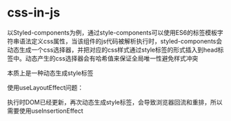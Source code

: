 # css-in-js

以Styled-components为例，通过style-components可以使用ES6的标签模板字符串语法定义css属性，当该组件的js代码被解析执行时，styled-components会动态生成一个css选择器，并把对应的css样式通过style标签的形式插入到head标签中。动态产生的css选择器会有哈希值来保证全局唯一性避免样式冲突

本质上是一种动态生成style标签

使用useLayoutEffect问题：

执行时DOM已经更新，再次动态生成style标签，会导致浏览器回流和重排，所以需要使用useInsertionEffect

